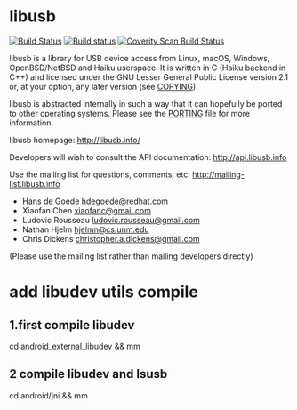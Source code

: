 # libusb

[![Build Status](https://travis-ci.org/libusb/libusb.svg?branch=master)](https://travis-ci.org/libusb/libusb)
[![Build status](https://ci.appveyor.com/api/projects/status/xvrfam94jii4a6lw?svg=true)](https://ci.appveyor.com/project/LudovicRousseau/libusb)
[![Coverity Scan Build Status](https://scan.coverity.com/projects/2180/badge.svg)](https://scan.coverity.com/projects/libusb-libusb)

libusb is a library for USB device access from Linux, macOS,
Windows, OpenBSD/NetBSD and Haiku userspace.
It is written in C (Haiku backend in C++) and licensed under the GNU
Lesser General Public License version 2.1 or, at your option, any later
version (see [COPYING](COPYING)).

libusb is abstracted internally in such a way that it can hopefully
be ported to other operating systems. Please see the [PORTING](PORTING)
file for more information.

libusb homepage:
http://libusb.info/

Developers will wish to consult the API documentation:
http://api.libusb.info

Use the mailing list for questions, comments, etc:
http://mailing-list.libusb.info

- Hans de Goede <hdegoede@redhat.com>
- Xiaofan Chen <xiaofanc@gmail.com>
- Ludovic Rousseau <ludovic.rousseau@gmail.com>
- Nathan Hjelm <hjelmn@cs.unm.edu>
- Chris Dickens <christopher.a.dickens@gmail.com>

(Please use the mailing list rather than mailing developers directly)

# add libudev utils compile
## 1.first compile libudev
cd android_external_libudev && mm
## 2 compile libudev and lsusb
cd android/jni && mm
